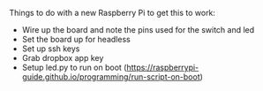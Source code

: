 Things to do with a new Raspberry Pi to get this to work:
* Wire up the board and note the pins used for the switch and led
* Set the board up for headless
* Set up ssh keys
* Grab dropbox app key
* Setup led.py to run on boot (https://raspberrypi-guide.github.io/programming/run-script-on-boot)

